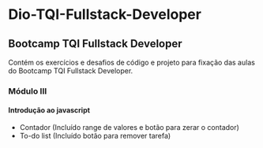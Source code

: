 # Dio-TQI-Fullstack-Developer

## Bootcamp TQI Fullstack Developer

Contém os exercícios e desafios de código e projeto para fixação das aulas do Bootcamp TQI Fullstack Developer.

### Módulo III

#### Introdução ao javascript

- Contador (Incluído range de valores e botão para zerar o contador)
- To-do list (Incluído botão para remover tarefa)



